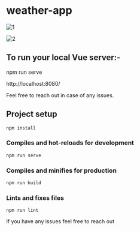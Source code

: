 # weather-app

![1](https://github.com/ahmed-esmail-1/weather-app/assets/95763962/14567971-9a69-464c-a346-e605b36b1368)

![2](https://github.com/ahmed-esmail-1/weather-app/assets/95763962/a6c82e2a-b496-4a14-9972-6c3c500c39b9)



## To run your local Vue server:-

npm run serve

http://localhost:8080/

Feel free to reach out in case of any issues.


## Project setup
```
npm install
```

### Compiles and hot-reloads for development
```
npm run serve
```

### Compiles and minifies for production
```
npm run build
```

### Lints and fixes files
```
npm run lint
```

If you have any issues feel free to reach out
